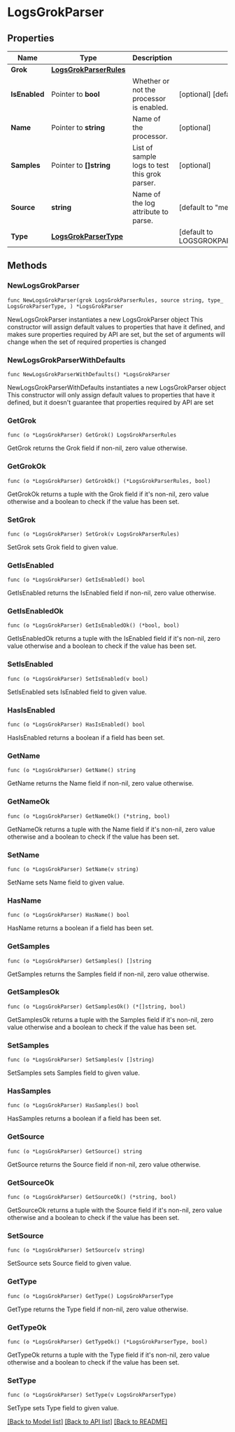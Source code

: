# LogsGrokParser

## Properties

Name | Type | Description | Notes
---- | ---- | ----------- | ------
**Grok** | [**LogsGrokParserRules**](LogsGrokParserRules.md) |  | 
**IsEnabled** | Pointer to **bool** | Whether or not the processor is enabled. | [optional] [default to false]
**Name** | Pointer to **string** | Name of the processor. | [optional] 
**Samples** | Pointer to **[]string** | List of sample logs to test this grok parser. | [optional] 
**Source** | **string** | Name of the log attribute to parse. | [default to "message"]
**Type** | [**LogsGrokParserType**](LogsGrokParserType.md) |  | [default to LOGSGROKPARSERTYPE_GROK_PARSER]

## Methods

### NewLogsGrokParser

`func NewLogsGrokParser(grok LogsGrokParserRules, source string, type_ LogsGrokParserType, ) *LogsGrokParser`

NewLogsGrokParser instantiates a new LogsGrokParser object
This constructor will assign default values to properties that have it defined,
and makes sure properties required by API are set, but the set of arguments
will change when the set of required properties is changed

### NewLogsGrokParserWithDefaults

`func NewLogsGrokParserWithDefaults() *LogsGrokParser`

NewLogsGrokParserWithDefaults instantiates a new LogsGrokParser object
This constructor will only assign default values to properties that have it defined,
but it doesn't guarantee that properties required by API are set

### GetGrok

`func (o *LogsGrokParser) GetGrok() LogsGrokParserRules`

GetGrok returns the Grok field if non-nil, zero value otherwise.

### GetGrokOk

`func (o *LogsGrokParser) GetGrokOk() (*LogsGrokParserRules, bool)`

GetGrokOk returns a tuple with the Grok field if it's non-nil, zero value otherwise
and a boolean to check if the value has been set.

### SetGrok

`func (o *LogsGrokParser) SetGrok(v LogsGrokParserRules)`

SetGrok sets Grok field to given value.


### GetIsEnabled

`func (o *LogsGrokParser) GetIsEnabled() bool`

GetIsEnabled returns the IsEnabled field if non-nil, zero value otherwise.

### GetIsEnabledOk

`func (o *LogsGrokParser) GetIsEnabledOk() (*bool, bool)`

GetIsEnabledOk returns a tuple with the IsEnabled field if it's non-nil, zero value otherwise
and a boolean to check if the value has been set.

### SetIsEnabled

`func (o *LogsGrokParser) SetIsEnabled(v bool)`

SetIsEnabled sets IsEnabled field to given value.

### HasIsEnabled

`func (o *LogsGrokParser) HasIsEnabled() bool`

HasIsEnabled returns a boolean if a field has been set.

### GetName

`func (o *LogsGrokParser) GetName() string`

GetName returns the Name field if non-nil, zero value otherwise.

### GetNameOk

`func (o *LogsGrokParser) GetNameOk() (*string, bool)`

GetNameOk returns a tuple with the Name field if it's non-nil, zero value otherwise
and a boolean to check if the value has been set.

### SetName

`func (o *LogsGrokParser) SetName(v string)`

SetName sets Name field to given value.

### HasName

`func (o *LogsGrokParser) HasName() bool`

HasName returns a boolean if a field has been set.

### GetSamples

`func (o *LogsGrokParser) GetSamples() []string`

GetSamples returns the Samples field if non-nil, zero value otherwise.

### GetSamplesOk

`func (o *LogsGrokParser) GetSamplesOk() (*[]string, bool)`

GetSamplesOk returns a tuple with the Samples field if it's non-nil, zero value otherwise
and a boolean to check if the value has been set.

### SetSamples

`func (o *LogsGrokParser) SetSamples(v []string)`

SetSamples sets Samples field to given value.

### HasSamples

`func (o *LogsGrokParser) HasSamples() bool`

HasSamples returns a boolean if a field has been set.

### GetSource

`func (o *LogsGrokParser) GetSource() string`

GetSource returns the Source field if non-nil, zero value otherwise.

### GetSourceOk

`func (o *LogsGrokParser) GetSourceOk() (*string, bool)`

GetSourceOk returns a tuple with the Source field if it's non-nil, zero value otherwise
and a boolean to check if the value has been set.

### SetSource

`func (o *LogsGrokParser) SetSource(v string)`

SetSource sets Source field to given value.


### GetType

`func (o *LogsGrokParser) GetType() LogsGrokParserType`

GetType returns the Type field if non-nil, zero value otherwise.

### GetTypeOk

`func (o *LogsGrokParser) GetTypeOk() (*LogsGrokParserType, bool)`

GetTypeOk returns a tuple with the Type field if it's non-nil, zero value otherwise
and a boolean to check if the value has been set.

### SetType

`func (o *LogsGrokParser) SetType(v LogsGrokParserType)`

SetType sets Type field to given value.



[[Back to Model list]](../README.md#documentation-for-models) [[Back to API list]](../README.md#documentation-for-api-endpoints) [[Back to README]](../README.md)


